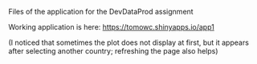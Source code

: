 Files of the application for the DevDataProd assignment

Working application is here: https://tomowc.shinyapps.io/app1 

(I noticed that sometimes the plot does not display at first, but it appears after selecting another country; refreshing the page also helps)
